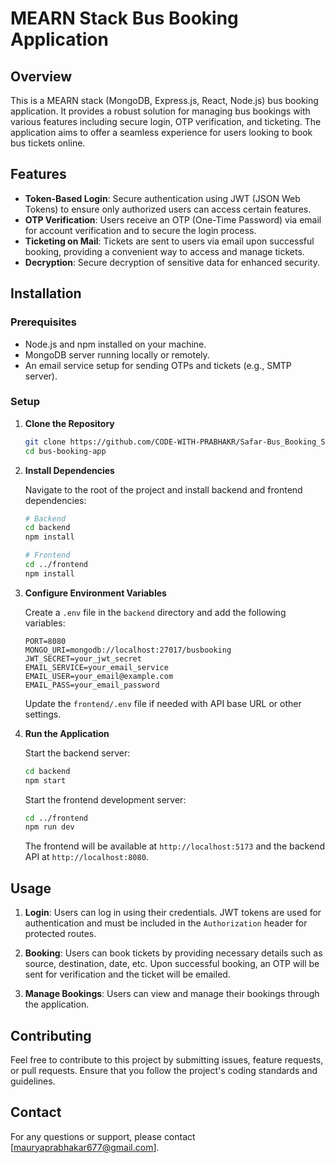 
# MEARN Stack Bus Booking Application

## Overview

This is a MEARN stack (MongoDB, Express.js, React, Node.js) bus booking application. It provides a robust solution for managing bus bookings with various features including secure login, OTP verification, and ticketing. The application aims to offer a seamless experience for users looking to book bus tickets online.

## Features

- **Token-Based Login**: Secure authentication using JWT (JSON Web Tokens) to ensure only authorized users can access certain features.
- **OTP Verification**: Users receive an OTP (One-Time Password) via email for account verification and to secure the login process.
- **Ticketing on Mail**: Tickets are sent to users via email upon successful booking, providing a convenient way to access and manage tickets.
- **Decryption**: Secure decryption of sensitive data for enhanced security.

## Installation

### Prerequisites

- Node.js and npm installed on your machine.
- MongoDB server running locally or remotely.
- An email service setup for sending OTPs and tickets (e.g., SMTP server).

### Setup

1. **Clone the Repository**

   ```bash
   git clone https://github.com/CODE-WITH-PRABHAKR/Safar-Bus_Booking_System.git
   cd bus-booking-app
   ```

2. **Install Dependencies**

   Navigate to the root of the project and install backend and frontend dependencies:

   ```bash
   # Backend
   cd backend
   npm install

   # Frontend
   cd ../frontend
   npm install
   ```

3. **Configure Environment Variables**

   Create a `.env` file in the `backend` directory and add the following variables:

   ```env
   PORT=8080
   MONGO_URI=mongodb://localhost:27017/busbooking
   JWT_SECRET=your_jwt_secret
   EMAIL_SERVICE=your_email_service
   EMAIL_USER=your_email@example.com
   EMAIL_PASS=your_email_password
   ```

   Update the `frontend/.env` file if needed with API base URL or other settings.

4. **Run the Application**

   Start the backend server:

   ```bash
   cd backend
   npm start
   ```

   Start the frontend development server:

   ```bash
   cd ../frontend
   npm run dev
   ```

   The frontend will be available at `http://localhost:5173` and the backend API at `http://localhost:8080`.


## Usage

1. **Login**: Users can log in using their credentials. JWT tokens are used for authentication and must be included in the `Authorization` header for protected routes.

2. **Booking**: Users can book tickets by providing necessary details such as source, destination, date, etc. Upon successful booking, an OTP will be sent for verification and the ticket will be emailed.

3. **Manage Bookings**: Users can view and manage their bookings through the application.

## Contributing

Feel free to contribute to this project by submitting issues, feature requests, or pull requests. Ensure that you follow the project's coding standards and guidelines.


## Contact

For any questions or support, please contact [mauryaprabhakar677@gmail.com].

